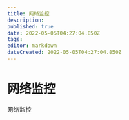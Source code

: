 ```yaml
---
title: 网络监控
description: 
published: true
date: 2022-05-05T04:27:04.850Z
tags: 
editor: markdown
dateCreated: 2022-05-05T04:27:04.850Z
---
```


# 网络监控
网络监控